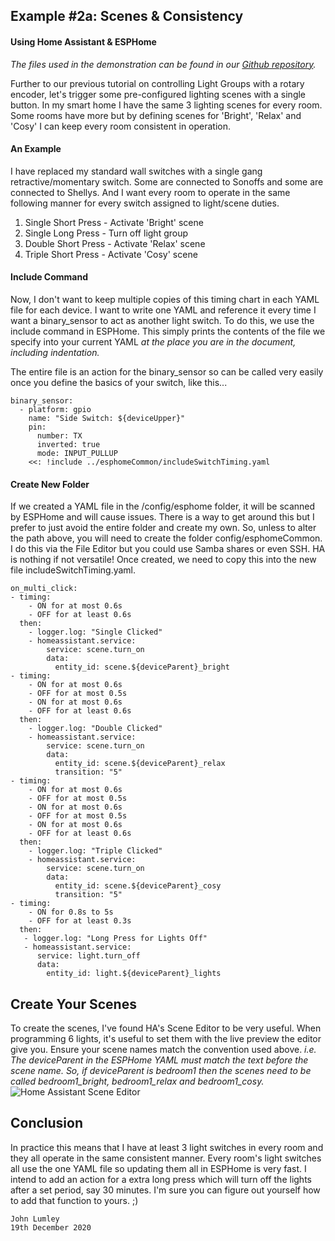 ## Example #2a: Scenes & Consistency
#### Using Home Assistant & ESPHome

*The files used in the demonstration can be found in our [Github repository](https://github.com/ioios-io/demos).*

Further to our previous tutorial on controlling Light Groups with a rotary encoder, let's trigger some pre-configured lighting scenes with a single button. In my smart home I have the same 3 lighting scenes for every room. Some rooms have more but by defining scenes for 'Bright', 'Relax' and 'Cosy' I can keep every room consistent in operation.

#### An Example
I have replaced my standard wall switches with a single gang retractive/momentary switch. Some are connected to Sonoffs and some are connected to Shellys. And I want every room to operate in the same following manner for every switch assigned to light/scene duties.
1) Single Short Press - Activate 'Bright' scene
2) Single Long Press - Turn off light group
3) Double Short Press - Activate 'Relax' scene
4) Triple Short Press - Activate 'Cosy' scene

#### Include Command
Now, I don't want to keep multiple copies of this timing chart in each YAML file for each device. I want to write one YAML and reference it every time I want a binary_sensor to act as another light switch. To do this, we use the include command in ESPHome. This simply prints the contents of the file we specify into your current YAML *at the place you are in the document, including indentation.*

The entire file is an action for the binary_sensor so can be called very easily once you define the basics of your switch, like this...
```
binary_sensor:
  - platform: gpio
    name: "Side Switch: ${deviceUpper}"
    pin:
      number: TX
      inverted: true
      mode: INPUT_PULLUP
    <<: !include ../esphomeCommon/includeSwitchTiming.yaml
```
#### Create New Folder
If we created a YAML file in the /config/esphome folder, it will be scanned by ESPHome and will cause issues. There is a way to get around this but I prefer to just avoid the entire folder and create my own. So, unless to alter the path above, you will need to create the folder config/esphomeCommon. I do this via the File Editor but you could use Samba shares or even SSH. HA is nothing if not versatile!
Once created, we need to copy this into the new file includeSwitchTiming.yaml.

```
on_multi_click:
- timing:
    - ON for at most 0.6s
    - OFF for at least 0.6s
  then:
    - logger.log: "Single Clicked"
    - homeassistant.service:
        service: scene.turn_on
        data:
          entity_id: scene.${deviceParent}_bright
- timing:
    - ON for at most 0.6s
    - OFF for at most 0.5s
    - ON for at most 0.6s
    - OFF for at least 0.6s
  then:
    - logger.log: "Double Clicked"
    - homeassistant.service:
        service: scene.turn_on
        data:
          entity_id: scene.${deviceParent}_relax
          transition: "5"
- timing:
    - ON for at most 0.6s
    - OFF for at most 0.5s
    - ON for at most 0.6s
    - OFF for at most 0.5s
    - ON for at most 0.6s
    - OFF for at least 0.6s
  then:
    - logger.log: "Triple Clicked"
    - homeassistant.service:
        service: scene.turn_on
        data:
          entity_id: scene.${deviceParent}_cosy
          transition: "5"
- timing:
    - ON for 0.8s to 5s
    - OFF for at least 0.3s
  then:
   - logger.log: "Long Press for Lights Off"
   - homeassistant.service:
      service: light.turn_off
      data:
        entity_id: light.${deviceParent}_lights
```

## Create Your Scenes
To create the scenes, I've found HA's Scene Editor to be very useful. When programming 6 lights, it's useful to set them with the live preview the editor give you. Ensure your scene names match the convention used above. 
*i.e. The deviceParent in the ESPHome YAML must match the text before the scene name. So, if deviceParent is bedroom1 then the scenes need to be called bedroom1_bright, bedroom1_relax and bedroom1_cosy.*
![Home Assistant Scene Editor](https://raw.githubusercontent.com/ioios-io/demos/main/assets/SceneEditor.png)

## Conclusion
In practice this means that I have at least 3 light switches in every room and they all operate in the same consistent manner. Every room's light switches all use the one YAML file so updating them all in ESPHome is very fast. I intend to add an action for a extra long press which will turn off the lights after a set period, say 30 minutes. I'm sure you can figure out yourself how to add that function to yours. ;)

```
John Lumley
19th December 2020
```